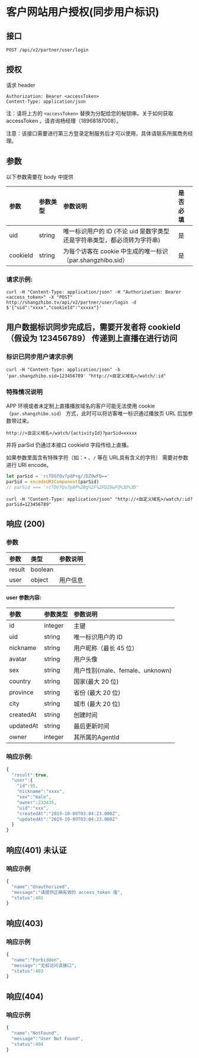 # 客户网站用户授权\(同步用户标识\)

## 接口

```http
POST /api/v2/partner/user/login
```

## 授权

请求 header

```http
Authorization: Bearer <accessToken>
Content-Type: application/json
```

注：请将上方的 `<accessToken>` 替换为分配给您的秘钥串。关于如何获取 accessToken ，请咨询杨经理（18968187008）。

注意：该接口需要进行第三方登录定制服务后才可以使用，具体请联系所属商务经理。

## 参数

以下参数需要在 body 中提供

| 参数 | 参数类型 | 参数说明 | 是否必填 |
| :--- | :--- | :--- | :--- |
| uid | string | 唯一标识用户的 ID \(不论 uid 是数字类型还是字符串类型，都必须转为字符串\) | 是 |
| cookieId | string | 为每个访客在 cookie 中生成的唯一标识（par.shangzhibo.sid） | 是 |

### 请求示例:

```http
curl -H "Content-Type: application/json" -H "Authorization: Bearer <access_token>" -X "POST" http://shangzhibo.tv/api/v2/partner/user/login -d $'{"uid":"xxxx","cookieId":"xxxxx"}'
```

## 用户数据标识同步完成后，需要开发者将 cookieId（假设为 123456789） 传递到上直播在进行访问

### 标识已同步用户请求示例

```http
curl -H "Content-Type: application/json" -b 'par.shangzhibo.sid=123456789' "http://<自定义域名>/watch/:id"
```

### 特殊情况说明

APP 环境或者未定制上直播播放域名的客户可能无法使用 cookie（`par.shangzhibo.sid`） 方式，此时可以将访客唯一标识通过播放页 URL 后加参数带过来。

`http://<自定义域名>/watch/{activityId}?parSid=xxxxx`

并将 parSid 仍通过本接口 cookieId 字段传给上直播。

如果参数里面含有特殊字符（如：`+` 、`/` 等在 URL具有含义的字符） 需要对参数进行 URI encode。

```javascript
let parSid = 'rcTDGfQv7p8P+g//DZ0wFQ=='
parSid = encodeURIComponent(parSid)
// parSid === 'rcTDGfQv7p8P%2Bg%2F%2FDZ0wFQ%3D%3D'
```

```http
curl -H "Content-Type: application/json" "http://<自定义域名>/watch/:id?parSid=123456789"
```

## 响应 \(200\)

### 参数

| 参数 | 类型 | 参数说明 |
| :--- | :--- | :--- |
| result | boolean |  |
| user | object | 用户信息 |

#### user 参数内容:

| 参数 | 参数类型 | 参数说明 |
| :--- | :--- | :--- |
| id | integer | 主键 |
| uid | string | 唯一标识用户的 ID |
| nickname | string | 用户昵称（最长 45 位） |
| avatar | string | 用户头像 |
| sex | string | 用户性别\(male、female、unknown\) |
| country | string | 国家\(最大 20 位\) |
| province | string | 省份 \(最大 20 位\) |
| city | string | 城市 \(最大 20 位\) |
| createdAt | string | 创建时间 |
| updatedAt | string | 最后更新时间 |
| owner | integer | 其所属的AgentId |

### 响应示例:

```javascript
{
  "result":true,
  "user":{
    "id":95,
    "nickname":"xxxx",
    "sex":"male",
    "owner":233435,
    "uid":"xxx",
    "createdAt":"2019-10-09T03:04:23.000Z",
    "updatedAt":"2019-10-09T03:04:23.000Z"
  }
}
```

## 响应\(401\) 未认证

### 响应示例

```javascript
{
  "name":"Unauthorized",
  "message":"请提供正确有效的 access_token 值",
  "status":401
}
```

## 响应\(403\)

### 响应示例

```javascript
{
  "name":"Forbidden",
  "message":"无权访问该接口",
  "status":403
}
```

## 响应\(404\)

### 响应示例

```javascript
{
  "name":"NotFound",
  "message":"User Not Found",
  "status":404
}
```

